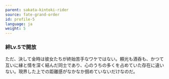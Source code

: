 ```yaml
---
parent: sakata-kintoki-rider
source: fate-grand-order
id: profile-5
language: ja
weight: 5
---
```


### 絆Lv.5で開放

ただ、決して金時は彼女たちが終始苦手なワケではない。頼光も酒呑も、かつて互いに縁と情を深く結んだ同士であり、心のうちの多くを占めていた存在に違いない。現界した上での距離感がなかなか掴めていないだけなのだ。

